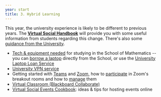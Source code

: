 ```yaml
---
year: start
title: 3. Hybrid Learning
---
```


This year, the university experience is likely to be different to previous years. The [**Virtual Social Handbook**](https://bettermathematics.github.io/#virtual-social-handbook) will provide you with some useful information from students regarding this change. There's also some [guidance from the University](https://www.ed.ac.uk/institute-academic-development/study-hub/learning-resources/hybrid-learning-and-teaching).

- [Tech & equipment needed](https://teaching.maths.ed.ac.uk/main/undergraduate/studies/equipment) for studying in the School of Mathematics -- you can [borrow a laptop](https://backend.maths.ed.ac.uk/maths-services/student_laptops/uoe-laptops.php) directly from the School, or use the [University Laptop Loan Service](https://www.ed.ac.uk/information-services/library-museum-gallery/using-library/borrowing-a-book/borrowing-laptops)
- [University VPN service](https://www.ed.ac.uk/information-services/computing/desktop-personal/vpn)
- Getting started with [Teams](https://www.ed.ac.uk/information-services/computing/comms-and-collab/office365/teams/get-started) and [Zoom](https://www.ed.ac.uk/information-services/computing/comms-and-collab/zoom/quickstart-guide), how to [participate](https://support.zoom.us/hc/en-us/articles/115005769646-Participating-in-breakout-rooms) in Zoom's breakout rooms and how to [manage](https://support.zoom.us/hc/en-us/articles/206476313-Managing-Breakout-Rooms) them
- [Virtual Classroom (Blackboard Collaborate)](https://www.ed.ac.uk/information-services/learning-technology/communication/collaborate-students)
- [Virtual Social Events Cookbook](resources/general/social-events.pdf): ideas & tips for hosting events online